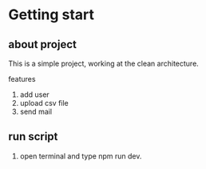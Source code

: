 # Getting start

## about project
This is a simple project, working at the clean architecture.

features
1. add user
2. upload csv file
3. send mail

## run script

1. open terminal and type  npm run dev.
